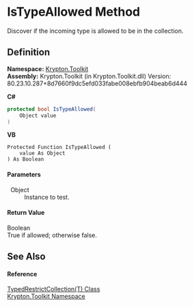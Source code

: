 # IsTypeAllowed Method


Discover if the incoming type is allowed to be in the collection.



## Definition
**Namespace:** <a href="79d2eac2-21f4-54ff-7552-b20c33c30600.md">Krypton.Toolkit</a>  
**Assembly:** Krypton.Toolkit (in Krypton.Toolkit.dll) Version: 80.23.10.287+8d7660f9dc5efd033fabe008ebfb904beab6d444

**C#**
``` C#
protected bool IsTypeAllowed(
	Object value
)
```
**VB**
``` VB
Protected Function IsTypeAllowed ( 
	value As Object
) As Boolean
```



#### Parameters
<dl><dt>  Object</dt><dd>Instance to test.</dd></dl>

#### Return Value
Boolean  
True if allowed; otherwise false.

## See Also


#### Reference
<a href="fd126e5f-dbb1-5eb3-fba8-43589a17aa82.md">TypedRestrictCollection(T) Class</a>  
<a href="79d2eac2-21f4-54ff-7552-b20c33c30600.md">Krypton.Toolkit Namespace</a>  
